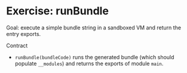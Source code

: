 # Exercise: runBundle

Goal: execute a simple bundle string in a sandboxed VM and return the entry exports.

Contract
- `runBundle(bundleCode)` runs the generated bundle (which should populate `__modules`) and returns the exports of module `main`.
